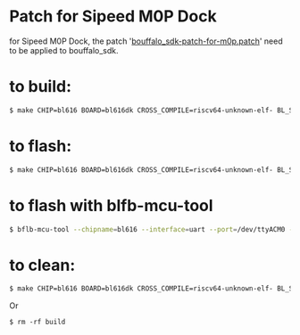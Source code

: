 # Patch for Sipeed M0P Dock
for Sipeed M0P Dock, the patch '[bouffalo_sdk-patch-for-m0p.patch](./bouffalo_sdk-patch-for-m0p.patch)' need to be applied to bouffalo_sdk.


# to build:

```bash
$ make CHIP=bl616 BOARD=bl616dk CROSS_COMPILE=riscv64-unknown-elf- BL_SDK_BASE=<bl_mcu_sdk path>
```
# to flash:

```bash
$ make CHIP=bl616 BOARD=bl616dk CROSS_COMPILE=riscv64-unknown-elf- BL_SDK_BASE=<bl_mcu_sdk path> COMX=/dev/ttyACM0 flash
```
# to flash with blfb-mcu-tool

```bash
$ bflb-mcu-tool --chipname=bl616 --interface=uart --port=/dev/ttyACM0 --baudrate=2000000 --firmware=build/build_out/blink_m0s_dock_bl616.bin --addr 0x1000
```

# to clean:

```bash
$ make CHIP=bl616 BOARD=bl616dk CROSS_COMPILE=riscv64-unknown-elf- BL_SDK_BASE=<bl_mcu_sdk path> flash
```
Or
```
$ rm -rf build
```
